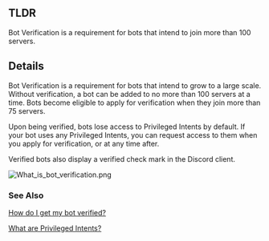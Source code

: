 <h2>TLDR</h2>
<p>Bot Verification is a requirement for bots that intend to join more than 100 servers.</p>
<h2>Details</h2>
<p>Bot Verification is a requirement for bots that intend to grow to a large scale. Without verification, a bot can be added to no more than 100 servers at a time. Bots become eligible to apply for verification when they join more than 75 servers.</p>
<p>Upon being verified, bots lose access to Privileged Intents by default. If your bot uses any Privileged Intents, you can request access to them when you apply for verification, or at any time after.</p>
<p>Verified bots also display a verified check mark in the Discord client.</p>
<p><img src="https://support-dev.discord.com/hc/article_attachments/6206878217751/What_is_bot_verification.png" alt="What_is_bot_verification.png"></p>
<h3>See Also</h3>
<p><a href="https://support-dev.discord.com/hc/en-us/articles/6206007597207" target="_self">How do I get my bot verified?</a></p>
<p><a href="https://support-dev.discord.com/hc/en-us/articles/6207308062871" target="_self">What are Privileged Intents?</a></p>